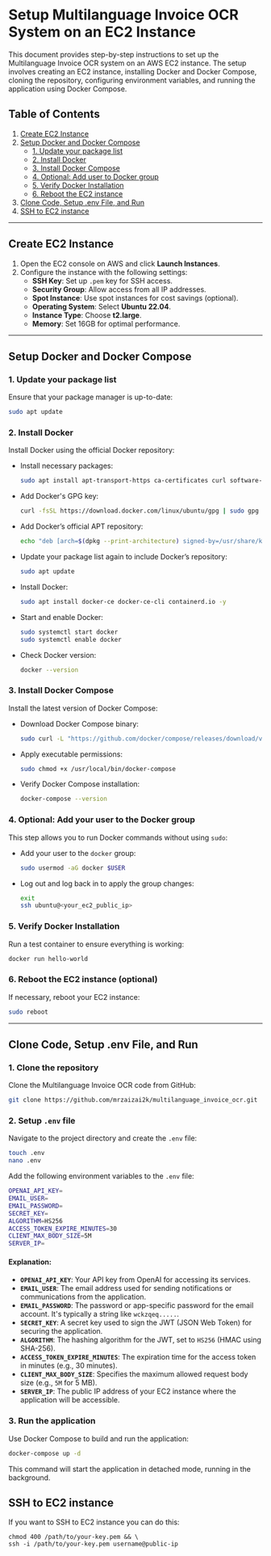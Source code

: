 # Setup Multilanguage Invoice OCR System on an EC2 Instance

This document provides step-by-step instructions to set up the Multilanguage Invoice OCR system on an AWS EC2 instance. The setup involves creating an EC2 instance, installing Docker and Docker Compose, cloning the repository, configuring environment variables, and running the application using Docker Compose.

## Table of Contents
1. [Create EC2 Instance](#create-ec2-instance)
2. [Setup Docker and Docker Compose](#setup-docker-and-docker-compose)
    - [1. Update your package list](#1-update-your-package-list)
    - [2. Install Docker](#2-install-docker)
    - [3. Install Docker Compose](#3-install-docker-compose)
    - [4. Optional: Add user to Docker group](#4-optional-add-your-user-to-the-docker-group)
    - [5. Verify Docker Installation](#5-verify-docker-installation)
    - [6. Reboot the EC2 instance](#6-reboot-the-ec2-instance-optional)
3. [Clone Code, Setup .env File, and Run](#clone-code-setup-env-file-and-run)
4. [SSH to EC2 instance](#ssh-to-ec2-instance)

---

## Create EC2 Instance

1. Open the EC2 console on AWS and click **Launch Instances**.
2. Configure the instance with the following settings:
    - **SSH Key**: Set up `.pem` key for SSH access.
    - **Security Group**: Allow access from all IP addresses.
    - **Spot Instance**: Use spot instances for cost savings (optional).
    - **Operating System**: Select **Ubuntu 22.04**.
    - **Instance Type**: Choose **t2.large**.
    - **Memory**: Set 16GB for optimal performance.

---

## Setup Docker and Docker Compose

### 1. Update your package list
Ensure that your package manager is up-to-date:
```bash
sudo apt update
```

### 2. Install Docker
Install Docker using the official Docker repository:

- Install necessary packages:
    ```bash
    sudo apt install apt-transport-https ca-certificates curl software-properties-common -y 
    ```

- Add Docker's GPG key:
    ```bash
    curl -fsSL https://download.docker.com/linux/ubuntu/gpg | sudo gpg --dearmor -o /usr/share/keyrings/docker-archive-keyring.gpg
    ```

- Add Docker’s official APT repository:
    ```bash
    echo "deb [arch=$(dpkg --print-architecture) signed-by=/usr/share/keyrings/docker-archive-keyring.gpg] https://download.docker.com/linux/ubuntu $(lsb_release -cs) stable" | sudo tee /etc/apt/sources.list.d/docker.list > /dev/null
    ```

- Update your package list again to include Docker’s repository:
    ```bash
    sudo apt update
    ```

- Install Docker:
    ```bash
    sudo apt install docker-ce docker-ce-cli containerd.io -y 
    ```

- Start and enable Docker:
    ```bash
    sudo systemctl start docker
    sudo systemctl enable docker
    ```

- Check Docker version:
    ```bash
    docker --version
    ```

### 3. Install Docker Compose
Install the latest version of Docker Compose:

- Download Docker Compose binary:
    ```bash
    sudo curl -L "https://github.com/docker/compose/releases/download/v2.21.0/docker-compose-$(uname -s)-$(uname -m)" -o /usr/local/bin/docker-compose
    ```

- Apply executable permissions:
    ```bash
    sudo chmod +x /usr/local/bin/docker-compose
    ```

- Verify Docker Compose installation:
    ```bash
    docker-compose --version
    ```

### 4. Optional: Add your user to the Docker group
This step allows you to run Docker commands without using `sudo`:

- Add your user to the `docker` group:
    ```bash
    sudo usermod -aG docker $USER
    ```

- Log out and log back in to apply the group changes:
    ```bash
    exit
    ssh ubuntu@<your_ec2_public_ip>
    ```

### 5. Verify Docker Installation
Run a test container to ensure everything is working:
```bash
docker run hello-world
```

### 6. Reboot the EC2 instance (optional)
If necessary, reboot your EC2 instance:
```bash
sudo reboot
```

---

## Clone Code, Setup .env File, and Run

### 1. Clone the repository
Clone the Multilanguage Invoice OCR code from GitHub:
```bash
git clone https://github.com/mrzaizai2k/multilanguage_invoice_ocr.git
```

### 2. Setup `.env` file

Navigate to the project directory and create the `.env` file:
```bash
touch .env
nano .env
```

Add the following environment variables to the `.env` file:
```bash
OPENAI_API_KEY=
EMAIL_USER=
EMAIL_PASSWORD=
SECRET_KEY=
ALGORITHM=HS256
ACCESS_TOKEN_EXPIRE_MINUTES=30
CLIENT_MAX_BODY_SIZE=5M
SERVER_IP=
```

#### Explanation:
- **`OPENAI_API_KEY`**: Your API key from OpenAI for accessing its services.
- **`EMAIL_USER`**: The email address used for sending notifications or communications from the application.
- **`EMAIL_PASSWORD`**: The password or app-specific password for the email account. It's typically a string like `wckzqeq.....`.
- **`SECRET_KEY`**: A secret key used to sign the JWT (JSON Web Token) for securing the application.
- **`ALGORITHM`**: The hashing algorithm for the JWT, set to `HS256` (HMAC using SHA-256).
- **`ACCESS_TOKEN_EXPIRE_MINUTES`**: The expiration time for the access token in minutes (e.g., 30 minutes).
- **`CLIENT_MAX_BODY_SIZE`**: Specifies the maximum allowed request body size (e.g., `5M` for 5 MB).
- **`SERVER_IP`**: The public IP address of your EC2 instance where the application will be accessible.

### 3. Run the application
Use Docker Compose to build and run the application:
```bash
docker-compose up -d
```

This command will start the application in detached mode, running in the background.


## SSH to EC2 instance

If you want to SSH to EC2 instance you can do this:
    
   ```shell
   chmod 400 /path/to/your-key.pem && \
   ssh -i /path/to/your-key.pem username@public-ip
   ```